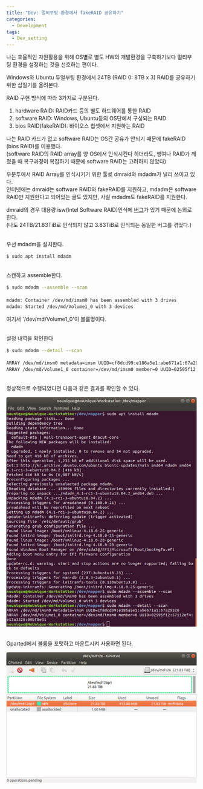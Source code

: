 ```yaml
---
title: "Dev: 멀티부팅 환경에서 fakeRAID 공유하기"
categories:
  - Development
tags:
  - Dev_setting
---
```


나는 효율적인 자원활용을 위해 OS별로 별도 HW의 개발환경을 구축하기보다 멀티부팅 환경을 설정하는 것을 선호하는 편이다.

Windows와 Ubuntu 듀얼부팅 환경에서 24TB (RAID 0: 8TB x 3) RAID를 공유하기 위한 삽질기를 올려본다.

<!--more-->

RAID 구현 방식에 따라 3가지로 구분된다.

1. hardware RAID: RAID카드 등의 별도 하드웨어를 통한 RAID
2. software RAID: Windows, Ubuntu등의 OS단에서 구성되는 RAID
3. bios RAID(fakeRAID): 바이오스 칩셋에서 지원하는 RAID


나는 RAID 카드가 없고 software RAID는 OS간 공유가 안되기 때문에 fakeRAID (bios RAID)를 이용했다.  
(software RAID의 RAID array를 양 OS에서 인식시킨다 하더라도, 행여나 RAID가 깨졌을 때 복구과정이 복잡하기 때문에 software RAID는 고려하지 않았다)

우분투에서 RAID Array를 인식시키기 위한 툴로 dmraid와 mdadm가 널리 쓰이고 있다.  
인터넷에는 dmraid는 software RAID와 fakeRAID를 지원하고, mdadm은 software RAID만 지원한다고 되어있는 글도 있지만, 사실 mdadm도 fakeRAID를 지원한다.

dmraid의 경우 대용량 isw(Intel Software RAID)인식에 [버그](https://askubuntu.com/questions/113561/how-to-modify-fix-incorrectly-detected-dmraid-fakeraid-raid-10-array)가 있기 때문에 논외로 한다.  
(나도 24TB/21.83TiB로 인식되지 않고 3.83TiB로 인식되는 동일한 버그를 겪었다.)


<br/>
우선 mdadm을 설치한다.

```bash
$ sudo apt install mdadm
```

<br/>
스캔하고 assemble한다.

```bash
$ sudo mdadm --assemble --scan

mdadm: Container /dev/md/imsm0 has been assembled with 3 drives
mdadm: Started /dev/md/Volume1_0 with 3 devices
```
여기서 '/dev/md/Volume1_0'이 볼륨명이다.


<br/>
설정 내역을 확인한다

```bash
$ sudo mdadm --detail --scan

ARRAY /dev/md/imsm0 metadata=imsm UUID=cf8dcd99:e186a5e1:abe671a1:67a29326
ARRAY /dev/md/Volume1_0 container=/dev/md/imsm0 member=0 UUID=02595f12:57112ef4:e53a3320:09bf0e31
```

<br/>
정상적으로 수행되었다면 다음과 같은 결과를 확인할 수 있다.

![mdadm_cmd](/assets/images/2019-07-09-multiboot-sharing-fakeraid_001.png)

<br/>
Gparted에서 볼륨을 포맷하고 마운트시켜 사용하면 된다.

![mdadm_gparted](/assets/images/2019-07-09-multiboot-sharing-fakeraid_002.png)
